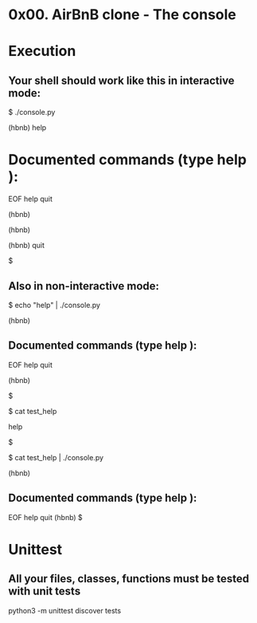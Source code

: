 0x00. AirBnB clone - The console
================================

Execution
=========

Your shell should work like this in interactive mode:
----------------------------------------------------
$ ./console.py

(hbnb) help

Documented commands (type help <topic>):
========================================
EOF  help  quit

(hbnb)

(hbnb) 

(hbnb) quit

$

Also in non-interactive mode:
-----------------------------
$ echo "help" | ./console.py

(hbnb)

Documented commands (type help <topic>):
----------------------------------------
EOF  help  quit

(hbnb) 

$

$ cat test_help

help

$

$ cat test_help | ./console.py

(hbnb)

Documented commands (type help <topic>):
----------------------------------------

EOF  help  quit
(hbnb) 
$

Unittest
========

All your files, classes, functions must be tested with unit tests
-----------------------------------------------------------------

python3 -m unittest discover tests